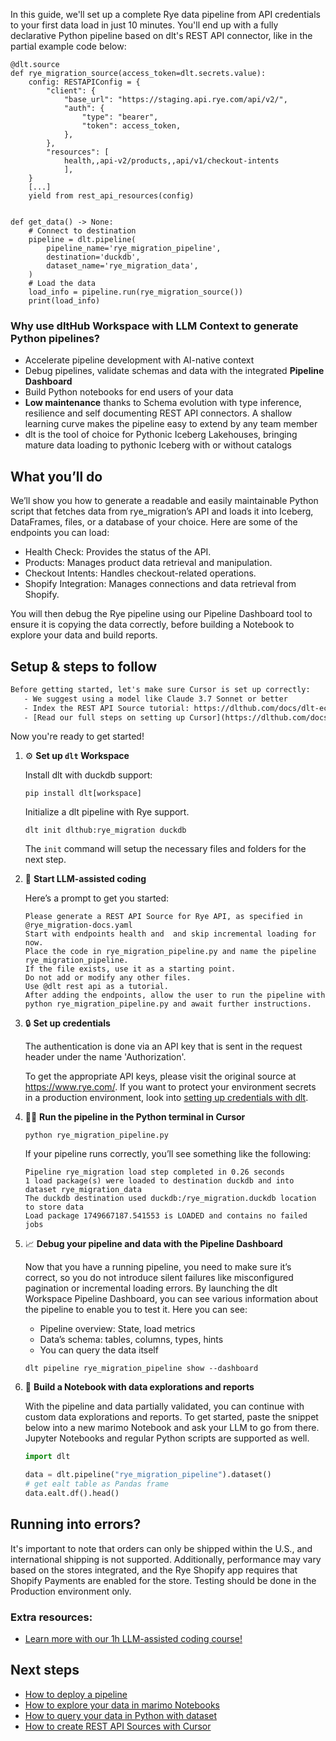In this guide, we'll set up a complete Rye data pipeline from API credentials to your first data load in just 10 minutes. You'll end up with a fully declarative Python pipeline based on dlt's REST API connector, like in the partial example code below:

```python-outcome
@dlt.source
def rye_migration_source(access_token=dlt.secrets.value):
    config: RESTAPIConfig = {
        "client": {
            "base_url": "https://staging.api.rye.com/api/v2/",
            "auth": {
                "type": "bearer",
                "token": access_token,
            },
        },
        "resources": [
            health,,api-v2/products,,api/v1/checkout-intents
            ],
    }
    [...]
    yield from rest_api_resources(config)


def get_data() -> None:
    # Connect to destination
    pipeline = dlt.pipeline(
        pipeline_name='rye_migration_pipeline',
        destination='duckdb',
        dataset_name='rye_migration_data', 
    )
    # Load the data
    load_info = pipeline.run(rye_migration_source())
    print(load_info) 
```

### Why use dltHub Workspace with LLM Context to generate Python pipelines?

- Accelerate pipeline development with AI-native context
- Debug pipelines, validate schemas and data with the integrated **Pipeline Dashboard**
- Build Python notebooks for end users of your data
- **Low maintenance** thanks to Schema evolution with type inference, resilience and self documenting REST API connectors. A shallow learning curve makes the pipeline easy to extend by any team member
- dlt is the tool of choice for Pythonic Iceberg Lakehouses, bringing mature data loading to pythonic Iceberg with or without catalogs

## What you’ll do

We’ll show you how to generate a readable and easily maintainable Python script that fetches data from rye_migration’s API and loads it into Iceberg, DataFrames, files, or a database of your choice. Here are some of the endpoints you can load:

- Health Check: Provides the status of the API.
- Products: Manages product data retrieval and manipulation.
- Checkout Intents: Handles checkout-related operations.
- Shopify Integration: Manages connections and data retrieval from Shopify.

You will then debug the Rye pipeline using our Pipeline Dashboard tool to ensure it is copying the data correctly, before building a Notebook to explore your data and build reports.

## Setup & steps to follow

```default
Before getting started, let's make sure Cursor is set up correctly:
   - We suggest using a model like Claude 3.7 Sonnet or better
   - Index the REST API Source tutorial: https://dlthub.com/docs/dlt-ecosystem/verified-sources/rest_api/ and add it to context as **@dlt rest api**
   - [Read our full steps on setting up Cursor](https://dlthub.com/docs/dlt-ecosystem/llm-tooling/cursor-restapi#23-configuring-cursor-with-documentation)
```

Now you're ready to get started!

1. ⚙️ **Set up `dlt` Workspace**
    
    Install dlt with duckdb support:
    ```shell
    pip install dlt[workspace]
    ```

    Initialize a dlt pipeline with Rye support.
    ```shell
    dlt init dlthub:rye_migration duckdb
    ```

    The `init` command will setup the necessary files and folders for the next step.
    
2. 🤠 **Start LLM-assisted coding**
    
    Here’s a prompt to get you started:
    
    ```prompt
    Please generate a REST API Source for Rye API, as specified in @rye_migration-docs.yaml 
    Start with endpoints health and  and skip incremental loading for now. 
    Place the code in rye_migration_pipeline.py and name the pipeline rye_migration_pipeline. 
    If the file exists, use it as a starting point. 
    Do not add or modify any other files. 
    Use @dlt rest api as a tutorial. 
    After adding the endpoints, allow the user to run the pipeline with python rye_migration_pipeline.py and await further instructions.
    ```

    
3. 🔒 **Set up credentials** 
    
    The authentication is done via an API key that is sent in the request header under the name 'Authorization'.
    
    To get the appropriate API keys, please visit the original source at https://www.rye.com/.
    If you want to protect your environment secrets in a production environment, look into [setting up credentials with dlt](https://dlthub.com/docs/walkthroughs/add_credentials).
    
4. 🏃‍♀️ **Run the pipeline in the Python terminal in Cursor**
    
    ```shell
    python rye_migration_pipeline.py
    ```
    
    If your pipeline runs correctly, you’ll see something like the following:
    
    ```shell
    Pipeline rye_migration load step completed in 0.26 seconds
    1 load package(s) were loaded to destination duckdb and into dataset rye_migration_data
    The duckdb destination used duckdb:/rye_migration.duckdb location to store data
    Load package 1749667187.541553 is LOADED and contains no failed jobs
    ```
    
5. 📈 **Debug your pipeline and data with the Pipeline Dashboard**

    Now that you have a running pipeline, you need to make sure it’s correct, so you do not introduce silent failures like misconfigured pagination or incremental loading errors. By launching the dlt Workspace Pipeline Dashboard, you can see various information about the pipeline to enable you to test it. Here you can see:
    - Pipeline overview: State, load metrics
    - Data’s schema: tables, columns, types, hints
    - You can query the data itself
    
    ```shell
    dlt pipeline rye_migration_pipeline show --dashboard
    ```
    
6. 🐍 **Build a Notebook with data explorations and reports**

    With the pipeline and data partially validated, you can continue with custom data explorations and reports. To get started, paste the snippet below into a new marimo Notebook and ask your LLM to go from there. Jupyter Notebooks and regular Python scripts are supported as well.

    
    ```python
    import dlt

   data = dlt.pipeline("rye_migration_pipeline").dataset()
   # get ealt table as Pandas frame
   data.ealt.df().head()
    ```

## Running into errors?

It's important to note that orders can only be shipped within the U.S., and international shipping is not supported. Additionally, performance may vary based on the stores integrated, and the Rye Shopify app requires that Shopify Payments are enabled for the store. Testing should be done in the Production environment only.

### Extra resources:

- [Learn more with our 1h LLM-assisted coding course!](https://www.youtube.com/watch?v=GGid70rnJuM)

## Next steps

- [How to deploy a pipeline](https://dlthub.com/docs/walkthroughs/deploy-a-pipeline)
- [How to explore your data in marimo Notebooks](https://dlthub.com/docs/general-usage/dataset-access/marimo)
- [How to query your data in Python with dataset](https://dlthub.com/docs/general-usage/dataset-access/dataset)
- [How to create REST API Sources with Cursor](https://dlthub.com/docs/dlt-ecosystem/llm-tooling/cursor-restapi)